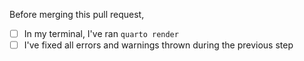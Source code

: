 Before merging this pull request,

-   [ ] In my terminal, I've ran `quarto render`
-   [ ] I've fixed all errors and warnings thrown during the previous step

